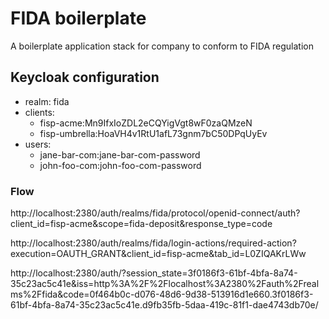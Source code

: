# FIDA boilerplate
A boilerplate application stack for company to conform to FIDA regulation

## Keycloak configuration

* realm: fida
* clients:
    * fisp-acme:Mn9IfxIoZDL2eCQYigVgt8wF0zaQMzeN
    * fisp-umbrella:HoaVH4v1RtU1afL73gnm7bC50DPqUyEv
* users:
    * jane-bar-com:jane-bar-com-password
    * john-foo-com:john-foo-com-password


### Flow

http://localhost:2380/auth/realms/fida/protocol/openid-connect/auth?client_id=fisp-acme&scope=fida-deposit&response_type=code

http://localhost:2380/auth/realms/fida/login-actions/required-action?execution=OAUTH_GRANT&client_id=fisp-acme&tab_id=L0ZIQAKrLWw

http://localhost:2380/auth/?session_state=3f0186f3-61bf-4bfa-8a74-35c23ac5c41e&iss=http%3A%2F%2Flocalhost%3A2380%2Fauth%2Frealms%2Ffida&code=0f464b0c-d076-48d6-9d38-513916d1e660.3f0186f3-61bf-4bfa-8a74-35c23ac5c41e.d9fb35fb-5daa-419c-81f1-dae4743db70e/